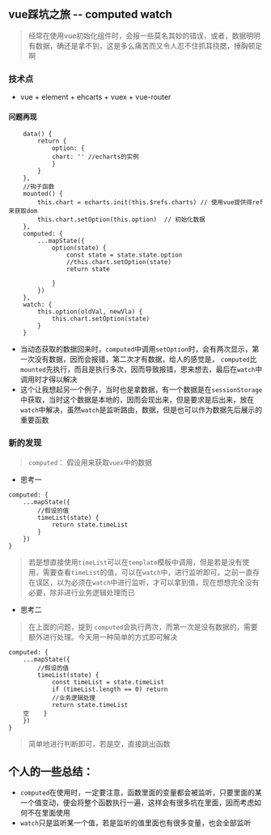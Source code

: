 
## vue踩坑之旅 -- computed watch

> 经常在使用vue初始化组件时，会报一些莫名其妙的错误，或者，数据明明有数据，确还是拿不到，这是多么痛苦而又令人忍不住抓耳挠腮，捶胸顿足啊

### 技术点
 + vue + element + ehcarts + vuex + vue-router

#### 问题再现
```
    data() {
        return {
            option: {
            chart: '' //echarts的实例
            }
        }
    },
    //钩子函数
    mounted() {
        this.chart = echarts.init(this.$refs.charts) // 使用vue提供得ref来获取dom
        this.chart.setOption(this.option)  // 初始化数据   
    },
    computed: {
        ...mapState({
            option(state) {
                const state = state.state.option
                //this.chart.setOption(state)     
                return state
                
            }
        })
    },
    watch: {
        this.option(oldVal, newVla) {
            this.chart.setOption(state)
        }
    }
```
  + 当动态获取的数据回来时，`computed`中调用`setOption`时，会有两次显示，第一次没有数据，因而会报错，第二次才有数据，给人的感觉是， `computed`比`mounted`先执行，而且是执行多次，因而导致报错，思来想去，最后在`watch`中调用时才得以解决
  + 这个让我想起另一个例子，当时也是拿数据，有一个数据是在`sessionStorage`中获取，当时这个数据是本地的，因而会现出来，但是要求是后出来，放在`watch`中解决，虽然`watch`是监听路由，数据，但是也可以作为数据先后展示的重要函数

### 新的发现
> `computed`： 假设用来获取`vuex`中的数据
  + 思考一
```
computed: {
    ...mapState({
        //假设的值
        timeList(state) {
            return state.timeList
        }
    })
}
```
> 若是想直接使用`timeList`可以在`template`模板中调用，但是若是没有使用，需要查看`timeList`的值，可以在`watch`中，进行监听即可。之前一直存在误区，以为必须在`watch`中进行监听，才可以拿到值，现在想想完全没有必要，除非进行业务逻辑处理而已

 + 思考二
> 在上面的问题，提到 `computed`会执行两次，而第一次是没有数据的，需要额外进行处理。今天用一种简单的方式即可解决
```
computed: {
    ...mapState({
        //假设的值
        timeList(state) {
            const timeList = state.timeList
            if (timeList.length == 0) return
            //业务逻辑处理
            return state.timeList
    空    }
    })
}
```
> 简单地进行判断即可，若是空，直接跳出函数

## 个人的一些总结：
+ `computed`在使用时，一定要注意，函数里面的变量都会被监听，只要里面的某一个值变动，便会将整个函数执行一遍，这样会有很多坑在里面，因而考虑如何不在里面使用
+ `watch`只是监听某一个值，若是监听的值里面也有很多变量，也会全部监听


